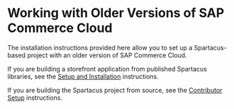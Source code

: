 # Working with Older Versions of SAP Commerce Cloud

The installation instructions provided here allow you to set up a Spartacus-based project with an older version of SAP Commerce Cloud.

If you are building a storefront application from published Spartacus libraries, see the [Setup and Installation](setupandinstallation.md) instructions.

If you are building the Spartacus project from source, see the [Contributor Setup](contributorsetup.md) instructions.